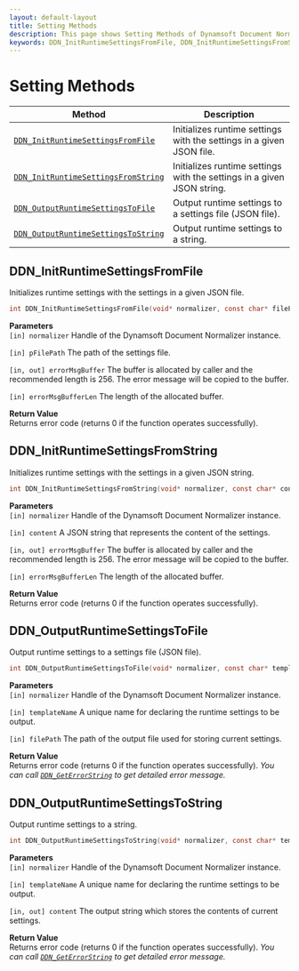 ```yaml
---
layout: default-layout
title: Setting Methods
description: This page shows Setting Methods of Dynamsoft Document Normalizer SDK C++ Edition.
keywords: DDN_InitRuntimeSettingsFromFile, DDN_InitRuntimeSettingsFromString, DDN_OutputRuntimeSettingsToFile, DDN_OutputRuntimeSettingsToString, api reference, c
---
```


# Setting Methods

| Method               | Description |
|----------------------|-------------|
| [`DDN_InitRuntimeSettingsFromFile`](#ddn_initruntimesettingsfromfile)  | Initializes runtime settings with the settings in a given JSON file. |
| [`DDN_InitRuntimeSettingsFromString`](#ddn_initruntimesettingsfromstring) | Initializes runtime settings with the settings in a given JSON string. |
| [`DDN_OutputRuntimeSettingsToFile`](#ddn_outputruntimesettingstofile) | Output runtime settings to a settings file (JSON file). |
| [`DDN_OutputRuntimeSettingsToString`](#ddn_outputruntimesettingstostring) | Output runtime settings to a string. |

## DDN_InitRuntimeSettingsFromFile

Initializes runtime settings with the settings in a given JSON file.

```c
int DDN_InitRuntimeSettingsFromFile(void* normalizer, const char* filePath, char errorMsgBuffer[], const int errorMsgBufferLen)
```

**Parameters**  
`[in] normalizer` Handle of the Dynamsoft Document Normalizer instance.

`[in] pFilePath` The path of the settings file.

`[in, out] errorMsgBuffer` The buffer is allocated by caller and the recommended length is 256. The error message will be copied to the buffer.

`[in] errorMsgBufferLen` The length of the allocated buffer.

**Return Value**  
Returns error code (returns 0 if the function operates successfully).

## DDN_InitRuntimeSettingsFromString

Initializes runtime settings with the settings in a given JSON string.

```c
int DDN_InitRuntimeSettingsFromString(void* normalizer, const char* content, char errorMsgBuffer[], const int errorMsgBufferLen)
```

**Parameters**  
`[in] normalizer` Handle of the Dynamsoft Document Normalizer instance.

`[in] content` A JSON string that represents the content of the settings.

`[in, out] errorMsgBuffer` The buffer is allocated by caller and the recommended length is 256. The error message will be copied to the buffer.

`[in] errorMsgBufferLen` The length of the allocated buffer.

**Return Value**  
Returns error code (returns 0 if the function operates successfully).

## DDN_OutputRuntimeSettingsToFile

Output runtime settings to a settings file (JSON file).

```c
int DDN_OutputRuntimeSettingsToFile(void* normalizer, const char* templateName, const char* filePath)
```

**Parameters**  
`[in] normalizer` Handle of the Dynamsoft Document Normalizer instance.

`[in] templateName` A unique name for declaring the runtime settings to be output.

`[in] filePath` The path of the output file used for storing current settings.

**Return Value**  
Returns error code (returns 0 if the function operates successfully).
*You can call [`DDN_GetErrorString`](document-normalizer-general.md#ddn_geterrorstring) to get detailed error message.*

## DDN_OutputRuntimeSettingsToString

Output runtime settings to a string.

```c
int DDN_OutputRuntimeSettingsToString(void* normalizer, const char* templateName, char** content)
```

**Parameters**  
`[in] normalizer` Handle of the Dynamsoft Document Normalizer instance.

`[in] templateName` A unique name for declaring the runtime settings to be output.

`[in, out] content` The output string which stores the contents of current settings.  

**Return Value**  
Returns error code (returns 0 if the function operates successfully).
*You can call [`DDN_GetErrorString`](document-normalizer-general.md#ddn_geterrorstring) to get detailed error message.*
